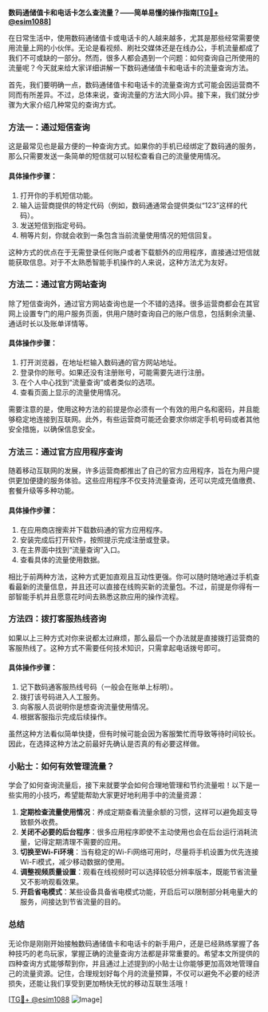 **数码通储值卡和电话卡怎么查流量？——简单易懂的操作指南[[TG💪+ @esim1088](https://t.me/s/esim1088)]**

在日常生活中，使用数码通储值卡或电话卡的人越来越多，尤其是那些经常需要使用流量上网的小伙伴。无论是看视频、刷社交媒体还是在线办公，手机流量都成了我们不可或缺的一部分。然而，很多人都会遇到一个问题：如何查询自己所使用的流量呢？今天就来给大家详细讲解一下数码通储值卡和电话卡的流量查询方法。

首先，我们要明确一点，数码通储值卡和电话卡的流量查询方式可能会因运营商不同而有所差异。不过，总体来说，查询流量的方法大同小异。接下来，我们就分步骤为大家介绍几种常见的查询方式。

### 方法一：通过短信查询

这是最常见也是最方便的一种查询方式。如果你的手机已经绑定了数码通的服务，那么只需要发送一条简单的短信就可以轻松查看自己的流量使用情况。

#### 具体操作步骤：

1. 打开你的手机短信功能。
2. 输入运营商提供的特定代码（例如，数码通通常会提供类似“123”这样的代码）。
3. 发送短信到指定号码。
4. 稍等片刻，你就会收到一条包含当前流量使用情况的短信回复。

这种方式的优点在于无需登录任何账户或者下载额外的应用程序，直接通过短信就能获取信息。对于不太熟悉智能手机操作的人来说，这种方法尤为友好。

### 方法二：通过官方网站查询

除了短信查询外，通过官方网站查询也是一个不错的选择。很多运营商都会在其官网上设置专门的用户服务页面，供用户随时查询自己的账户信息，包括剩余流量、通话时长以及账单详情等。

#### 具体操作步骤：

1. 打开浏览器，在地址栏输入数码通的官方网站地址。
2. 登录你的账号。如果还没有注册账号，可能需要先进行注册。
3. 在个人中心找到“流量查询”或者类似的选项。
4. 查看页面上显示的流量使用情况。

需要注意的是，使用这种方法的前提是你必须有一个有效的用户名和密码，并且能够稳定地连接到互联网。此外，有些运营商可能还会要求你绑定手机号码或者其他安全措施，以确保信息安全。

### 方法三：通过官方应用程序查询

随着移动互联网的发展，许多运营商都推出了自己的官方应用程序，旨在为用户提供更加便捷的服务体验。这些应用程序不仅支持流量查询，还可以完成充值缴费、套餐升级等多种功能。

#### 具体操作步骤：

1. 在应用商店搜索并下载数码通的官方应用程序。
2. 安装完成后打开软件，按照提示完成注册或登录。
3. 在主界面中找到“流量查询”入口。
4. 查看具体的流量使用数据。

相比于前两种方法，这种方式更加直观且互动性更强。你可以随时随地通过手机查看最新的流量信息，并且还可以直接在线购买新的流量包。不过，前提是你得有一部智能手机并且愿意花时间去熟悉这款应用的操作流程。

### 方法四：拨打客服热线咨询

如果以上三种方式对你来说都太过麻烦，那么最后一个办法就是直接拨打运营商的客服热线了。这种方式不需要任何技术知识，只需拿起电话拨号即可。

#### 具体操作步骤：

1. 记下数码通客服热线号码（一般会在账单上标明）。
2. 拨打该号码进入人工服务。
3. 向客服人员说明你是想查询流量使用情况。
4. 根据客服指示完成后续操作。

虽然这种方法看似简单快捷，但有时候可能会因为客服繁忙而导致等待时间较长。因此，在选择这种方法之前最好先确认是否真的有必要这样做。

### 小贴士：如何有效管理流量？

学会了如何查询流量后，接下来就要学会如何合理地管理和节约流量啦！以下是一些实用的小技巧，希望能帮助大家更好地利用手中的流量资源：

1. **定期检查流量使用情况**：养成定期查看流量余额的习惯，这样可以避免超支导致额外收费。
2. **关闭不必要的后台程序**：很多应用程序即使不主动使用也会在后台运行消耗流量，记得定期清理不需要的应用。
3. **切换至Wi-Fi环境**：当有稳定的Wi-Fi网络可用时，尽量将手机设置为优先连接Wi-Fi模式，减少移动数据的使用。
4. **调整视频质量设置**：观看在线视频时可以选择较低分辨率版本，既能节省流量又不影响观看效果。
5. **开启省电模式**：某些设备具备省电模式功能，开启后可以限制部分耗电量大的服务，间接达到节省流量的目的。

### 总结

无论你是刚刚开始接触数码通储值卡和电话卡的新手用户，还是已经熟练掌握了各种技巧的老鸟玩家，掌握正确的流量查询方法都是非常重要的。希望本文所提供的四种查询方式能够帮到你，并且通过上述提到的小贴士让你能够更加高效地管理自己的流量资源。记住，合理规划好每个月的流量预算，不仅可以避免不必要的经济损失，还能让我们享受到更加畅快无忧的移动互联生活哦！

[[TG💪+ @esim1088](https://t.me/s/esim1088) ![Image](https://i.postimg.cc/4NQfJmqS/Snipaste-2025-05-13-00-14-12.png)]